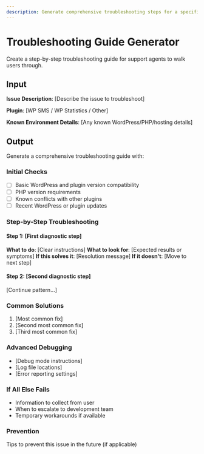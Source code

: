 ```yaml
---
description: Generate comprehensive troubleshooting steps for a specific issue
---
```


# Troubleshooting Guide Generator

Create a step-by-step troubleshooting guide for support agents to walk users through.

## Input

**Issue Description**: [Describe the issue to troubleshoot]

**Plugin**: [WP SMS / WP Statistics / Other]

**Known Environment Details**: [Any known WordPress/PHP/hosting details]

## Output

Generate a comprehensive troubleshooting guide with:

### Initial Checks
- [ ] Basic WordPress and plugin version compatibility
- [ ] PHP version requirements
- [ ] Known conflicts with other plugins
- [ ] Recent WordPress or plugin updates

### Step-by-Step Troubleshooting

#### Step 1: [First diagnostic step]
**What to do**: [Clear instructions]
**What to look for**: [Expected results or symptoms]
**If this solves it**: [Resolution message]
**If it doesn't**: [Move to next step]

#### Step 2: [Second diagnostic step]
[Continue pattern...]

### Common Solutions
1. [Most common fix]
2. [Second most common fix]
3. [Third most common fix]

### Advanced Debugging
- [Debug mode instructions]
- [Log file locations]
- [Error reporting settings]

### If All Else Fails
- Information to collect from user
- When to escalate to development team
- Temporary workarounds if available

### Prevention
Tips to prevent this issue in the future (if applicable)

